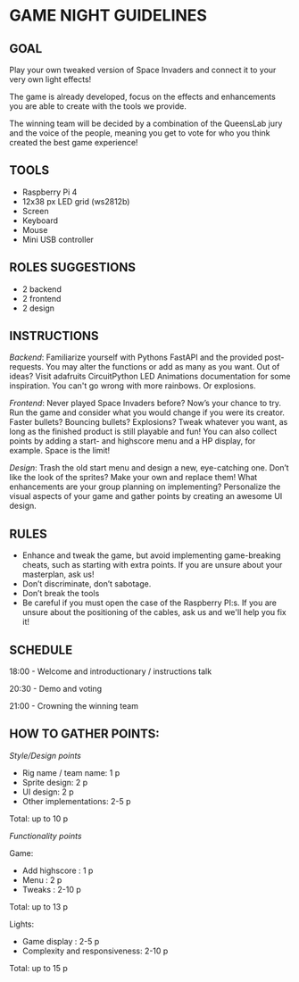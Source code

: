 # GAME NIGHT GUIDELINES

## GOAL

Play your own tweaked version of Space Invaders and connect it to your very own light effects! 

The game is already developed, focus on the effects and enhancements you are able to create with the tools we provide. 

The winning team will be decided by a combination of the QueensLab jury and the voice of the people, meaning you get to vote for who you think created the best game experience! 


## TOOLS

- Raspberry Pi 4
- 12x38 px LED grid (ws2812b)
- Screen 
- Keyboard
- Mouse 
- Mini USB controller


## ROLES SUGGESTIONS 

- 2 backend
- 2 frontend
- 2 design


## INSTRUCTIONS

*Backend*: 
Familiarize yourself with Pythons FastAPI and the provided post-requests. You may alter the functions or add as many as you want. Out of ideas? Visit adafruits CircuitPython LED Animations documentation for some inspiration. You can't go wrong with more rainbows. Or explosions.

*Frontend*: 
Never played Space Invaders before? Now’s your chance to try. Run the game and consider what you would change if you were its creator. Faster bullets? Bouncing bullets? Explosions? Tweak whatever you want, as long as the finished product is still playable and fun!
You can also collect points by adding a start- and highscore menu and a HP display, for example. Space is the limit!

*Design*: 
Trash the old start menu and design a new, eye-catching one. Don’t like the look of the sprites? Make your own and replace them! What enhancements are your group planning on implementing? Personalize the visual aspects of your game and gather points by creating an awesome UI design. 


## RULES

- Enhance and tweak the game, but avoid implementing game-breaking cheats, such as starting with extra points. If you are unsure about your masterplan, ask us!  
- Don’t discriminate, don’t sabotage. 
- Don’t break the tools
- Be careful if you must open the case of the Raspberry PI:s. If you are unsure about the positioning of the cables, ask us and we'll help you fix it! 


## SCHEDULE

18:00 - Welcome and introductionary / instructions talk

20:30 - Demo and voting

21:00 - Crowning the winning team 


## HOW TO GATHER POINTS: 

*Style/Design points*

- Rig name / team name: 1 p
- Sprite design: 2 p
- UI design: 2 p
- Other implementations: 2-5 p

Total: up to 10 p

*Functionality points*

Game:
- Add highscore : 1 p
- Menu : 2 p
- Tweaks : 2-10 p

Total: up to 13 p

Lights:
- Game display : 2-5 p 
- Complexity and responsiveness: 2-10 p

Total: up to 15 p
